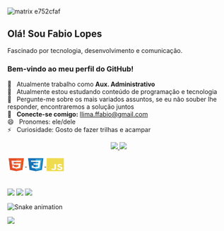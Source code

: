 #
![matrix e752cfaf](https://user-images.githubusercontent.com/86995782/142670003-04a3bfd4-4dcf-421a-854f-dcdb3931bddb.gif)

## Olá! Sou Fabio Lopes
Fascinado por tecnologia, desenvolvimento e comunicação. 

<h3>Bem-vindo ao meu perfil do GitHub!</h3>

🔭 &#160; Atualmente trabalho como <strong>Aux. Administrativo</strong> <br>
🌱 &#160; Atualmente estou estudando conteúdo de programação e tecnologia <br>
💬 &#160; Pergunte-me sobre os mais variados assuntos, se eu não souber lhe responder, encontraremos a solução juntos <br>
📨 &#160; <strong>Conecte-se comigo:</strong> llima.ffabio@gmail.com <br>
😄 &#160; Pronomes: ele/dele <br>
⚡ &#160; Curiosidade: Gosto de fazer trilhas e acampar <br>

<div align="center">
  <a href="https://github.com/Ayzawa">
  <img height="30%" src="https://github-readme-stats.vercel.app/api?username=Ayzawa&show_icons=true&theme=merko&include_all_commits=true&count_private=true"/>
  <img height="30%" src="https://github-readme-stats.vercel.app/api/top-langs/?username=Ayzawa&layout=compact&langs_count=7&theme=merko"/>
</div>
<div style="display: inline_block"><br>
<img align="center" alt="Rafa-HTML" height="30" width="40" src="https://raw.githubusercontent.com/devicons/devicon/master/icons/html5/html5-original.svg">
<img align="center" alt="Rafa-CSS" height="30" width="40" src="https://raw.githubusercontent.com/devicons/devicon/master/icons/css3/css3-original.svg">
<img align="center" alt="Rafa-Js" height="30" width="40" src="https://raw.githubusercontent.com/devicons/devicon/master/icons/javascript/javascript-plain.svg">

#

<a href="https://instagram.com/llopes.fabio" target="_blank"><img src="https://img.shields.io/badge/-Instagram-%23E4405F?style=for-the-badge&logo=instagram&logoColor=white" target="_blank"></a>
<a href="https://www.linkedin.com/in/fabio-lopes-243640178/" target="_blank"><img src="https://img.shields.io/badge/-LinkedIn-%230077B5?style=for-the-badge&logo=linkedin&logoColor=white" target="_blank"></a>
<a href = "mailto:llima.ffabio@gmail.com"><img src="https://img.shields.io/badge/-Gmail-%23333?style=for-the-badge&logo=gmail&logoColor=white" target="_blank"></a>

![Snake animation](https://github.com/Ayzawa/Ayzawa/blob/output/github-contribution-grid-snake.svg)
 
<div>
<a href="https://github.com/Ayzawa/github-readme-activity-graph"><img src="https://activity-graph.herokuapp.com/graph?username=Ayzawa&bg_color=0D1117&color=248e76&line=99d1cd&point=FFFFFF&hide_border=true"/> </a>
</div>

